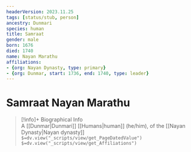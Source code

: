 ```yaml
---
headerVersion: 2023.11.25
tags: [status/stub, person]
ancestry: Dunmari
species: human
title: Samraat
gender: male
born: 1676
died: 1740
name: Nayan Marathu
affiliations: 
- {org: Nayan Dynasty, type: primary}
- {org: Dunmar, start: 1736, end: 1740, type: leader}
---
```

# Samraat Nayan Marathu
>[!info]+ Biographical Info  
> A [[Dunmar|Dunmari]] [[Humans|human]] (he/him), of the [[Nayan Dynasty|Nayan dynasty]]  
> `$=dv.view("_scripts/view/get_PageDatedValue")`  
> `$=dv.view("_scripts/view/get_Affiliations")`
